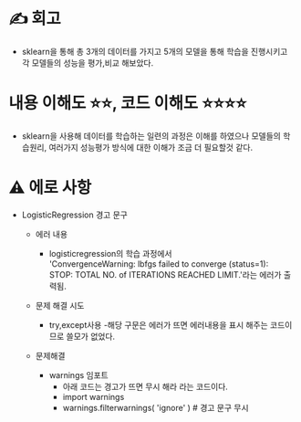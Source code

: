 # ✍ 회고 
- sklearn을 통해 총 3개의 데이터를 가지고 5개의 모델을 통해 학습을 진행시키고 각 모델들의 성능을 평가,비교 해보았다.
# 내용 이해도 ⭐⭐,  코드 이해도 ⭐⭐⭐⭐
- sklearn을 사용해 데이터를 학습하는 일련의 과정은 이해를 하였으나 모델들의 학습원리, 여러가지 성능평가 방식에 대한 이해가 조금 더 필요할것 같다.
# ⚠ 에로 사항
- LogisticRegression 경고 문구
    - 에러 내용
        - logisticregression의 학습 과정에서 <br>'ConvergenceWarning: lbfgs failed to converge (status=1):<br>
            STOP: TOTAL NO. of ITERATIONS REACHED LIMIT.'라는 에러가 출력됨.

    - 문제 해결 시도
        - try,except사용
            -해당 구문은 에러가 뜨면 에러내용을 표시 해주는 코드이므로 쓸모가 없었다.
            
    - 문제해결
        - warnings 임포트
            - 아래 코드는 경고가 뜨면 무시 해라 라는 코드이다.
            - import warnings
            - warnings.filterwarnings( 'ignore' ) # 경고 문구 무시
        